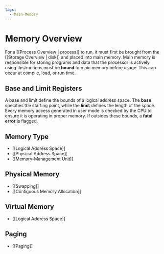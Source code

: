 ```yaml
---
tags:
  - Main-Memory
---
```

# Memory Overview
For a [[Process Overview | process]] to run, it must first be brought from the [[Storage Overview | disk]] and placed into main memory. Main memory is responsible for storing programs and data that the processor is actively using. Instructions must be **bound** to main memory before usage. This can occur at compile, load, or run time.
## Base and Limit Registers
A base and limit define the bounds of a logical address space. The **base** specifies the starting point, while the **limit** defines the length of the space. Every memory access generated in user mode is checked by the CPU to ensure it is operating in proper memory. If outsides these bounds, a **fatal error** is flagged.
## Memory Type
* [[Logical Address Space]]
* [[Physical Address Space]]
* [[Memory-Management Unit]]
## Physical Memory
* [[Swapping]]
* [[Contiguous Memory Allocation]]
## Virtual Memory
* [[Logical Address Space]]
## Paging
* [[Paging]]